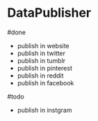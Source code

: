 # DataPublisher

#done
- publish in website 
- publish in twitter
- publish in tumblr
- publish in pinterest
- publish in reddit
- publish in facebook

#todo 
- publish in instgram